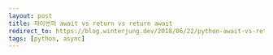 ```yaml
---
layout: post
title: 파이썬의 await vs return vs return await
redirect_to: https://blog.winterjung.dev/2018/06/22/python-await-vs-return
tags: [python, async]
---
```

